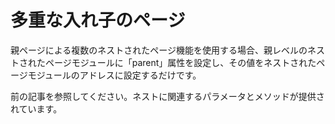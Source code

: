 <template is="exm-article">
<a href="../../publics/examples/multi-nested-page/demo.html" preview></a>
<a href="../../publics/examples/multi-nested-page/page2.html"></a>
<a href="../../publics/examples/multi-nested-page/page3.html"></a>
<a href="../../publics/examples/multi-nested-page/page4.html"></a>
<a href="../../publics/examples/multi-nested-page/layout.html"></a>
<a href="../../publics/examples/multi-nested-page/layout2.html" main></a>
</template>

# 多重な入れ子のページ

親ページによる複数のネストされたページ機能を使用する場合、親レベルのネストされたページモジュールに「parent」属性を設定し、その値をネストされたページモジュールのアドレスに設定するだけです。

前の記事を参照してください。ネストに関連するパラメータとメソッドが提供されています。